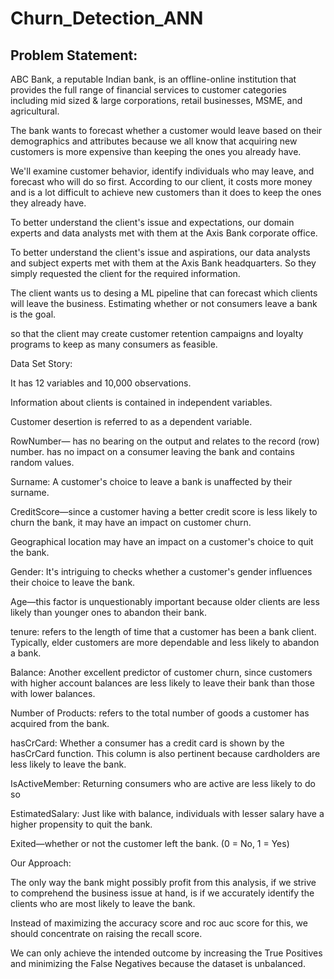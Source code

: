 # Churn_Detection_ANN

## Problem Statement:

ABC Bank, a reputable Indian bank, is an offline-online institution that provides the full range of financial services to customer categories including mid sized & large corporations, retail businesses, MSME, and agricultural.

The bank wants to forecast whether a customer would leave based on their demographics and attributes because we all know that acquiring new customers is more expensive than keeping the ones you already have.

We'll examine customer behavior, identify individuals who may leave, and forecast who will do so first. According to our client, it costs more money and is a lot difficult to achieve new customers than it does to keep the ones they already have.

To better understand the client's issue and expectations, our domain experts and data analysts met with them at the Axis Bank corporate office.

To better understand the client's issue and aspirations, our data analysts and subject experts met with them at the Axis Bank headquarters. So they simply requested the client for the required information.

The client wants us to desing a ML pipeline that can forecast which clients will leave the business. Estimating whether or not consumers leave a bank is the goal.

so that the client may create customer retention campaigns and loyalty programs to keep as many consumers as feasible.

Data Set Story:

It has 12 variables and 10,000 observations.

Information about clients is contained in independent variables.

Customer desertion is referred to as a dependent variable.

RowNumber— has no bearing on the output and relates to the record (row) number. has no impact on a consumer leaving the bank and contains random values.

Surname: A customer's choice to leave a bank is unaffected by their surname.

CreditScore—since a customer having a better credit score is less likely to churn the bank, it may have an impact on customer churn.

Geographical location may have an impact on a customer's choice to quit the bank.

Gender: It's intriguing to checks whether a customer's gender influences their choice to leave the bank.

Age—this factor is unquestionably important because older clients are less likely than younger ones to abandon their bank.

tenure: refers to the length of time that a customer has been a bank client. Typically, elder customers are more dependable and less likely to abandon a bank.

Balance: Another excellent predictor of customer churn, since customers with higher account balances are less likely to leave their bank than those with lower balances.

Number of Products: refers to the total number of goods a customer has acquired from the bank.

hasCrCard: Whether a consumer has a credit card is shown by the hasCrCard function. This column is also pertinent because cardholders are less likely to leave the bank.

IsActiveMember: Returning consumers who are active are less likely to do so

EstimatedSalary: Just like with balance, individuals with lesser salary have a higher propensity to quit the bank.

Exited—whether or not the customer left the bank. (0 = No, 1 = Yes)

Our Approach:

The only way the bank might possibly profit from this analysis, if we strive to comprehend the business issue at hand, is if we accurately identify the clients who are most likely to leave the bank.

Instead of maximizing the accuracy score and roc auc score for this, we should concentrate on raising the recall score.

We can only achieve the intended outcome by increasing the True Positives and minimizing the False Negatives because the dataset is unbalanced.
